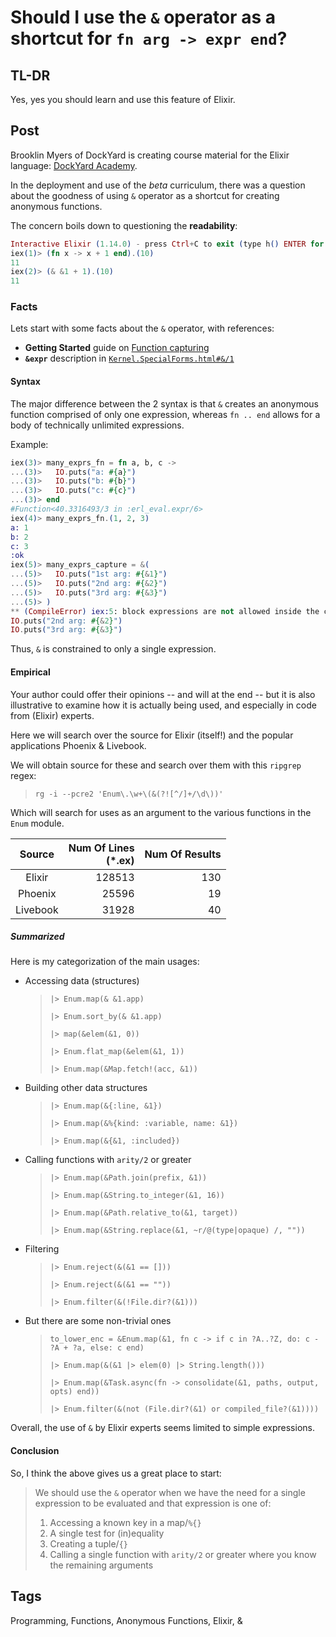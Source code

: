# Should I use the `&` operator as a shortcut for `fn arg -> expr end`?

## TL-DR

Yes, yes you should learn and use this feature of Elixir.

## Post

Brooklin Myers of DockYard is creating course material for the Elixir language:
[DockYard Academy](https://dockyard.com/blog/2022/07/26/what-to-expect-from-the-dockyard-academy-q-a-with-instructor-brooklin-myers).

In the deployment and use of the *beta* curriculum, there was a question about the
goodness of using `&` operator as a shortcut for creating anonymous functions.

The concern boils down to questioning the **readability**:

```elixir
Interactive Elixir (1.14.0) - press Ctrl+C to exit (type h() ENTER for help)
iex(1)> (fn x -> x + 1 end).(10)
11
iex(2)> (& &1 + 1).(10)
11
```

### Facts

Lets start with some facts about the `&` operator, with references:

* **Getting Started** guide on [Function capturing](https://elixir-lang.org/getting-started/modules-and-functions.html#function-capturing)
* **`&expr`** description in [`Kernel.SpecialForms.html#&/1`](https://hexdocs.pm/elixir/Kernel.SpecialForms.html#&/1)

#### Syntax

The major difference between the 2 syntax is that `&` creates an anonymous
function comprised of only one expression, whereas `fn .. end` allows for a
body of technically unlimited expressions.

Example:

```elixir
iex(3)> many_exprs_fn = fn a, b, c ->
...(3)>   IO.puts("a: #{a}")
...(3)>   IO.puts("b: #{b}")
...(3)>   IO.puts("c: #{c}")
...(3)> end
#Function<40.3316493/3 in :erl_eval.expr/6>
iex(4)> many_exprs_fn.(1, 2, 3)
a: 1
b: 2
c: 3
:ok
iex(5)> many_exprs_capture = &(
...(5)>   IO.puts("1st arg: #{&1}")
...(5)>   IO.puts("2nd arg: #{&2}")
...(5)>   IO.puts("3rd arg: #{&3}")
...(5)> )
** (CompileError) iex:5: block expressions are not allowed inside the capture operator &, got: IO.puts("1st arg: #{&1}")
IO.puts("2nd arg: #{&2}")
IO.puts("3rd arg: #{&3}")
```

Thus, `&` is constrained to only a single expression.

#### Empirical

Your author could offer their opinions -- and will at the end -- but it is
also illustrative to examine how it is actually being used, and especially
in code from (Elixir) experts.

Here we will search over the source for Elixir (itself!) and the popular
applications Phoenix & Livebook.

We will obtain source for these and search over them with this `ripgrep`
regex:

> `rg -i --pcre2 'Enum\.\w+\(&(?![^/]+/\d\))'`

Which will search for uses as an argument to the various functions in
the `Enum` module.

| Source | Num Of Lines<br/>(*.ex) | Num Of Results |
| :----: | ---------: | -----------: |
| Elixir |  128513    |    130       |
| Phoenix|  25596     |    19        |
|Livebook|  31928     |    40        |

##### Summarized

Here is my categorization of the main usages:

* Accessing data (structures)
  > `|> Enum.map(& &1.app)`
  > 
  > `|> Enum.sort_by(& &1.app)`
  > 
  > `|> map(&elem(&1, 0))`
  > 
  > `|> Enum.flat_map(&elem(&1, 1))`
  > 
  > `|> Enum.map(&Map.fetch!(acc, &1))`

* Building other data structures
  > `|> Enum.map(&{:line, &1})`
  > 
  > `|> Enum.map(&%{kind: :variable, name: &1})`
  > 
  > `|> Enum.map(&{&1, :included})`
    
* Calling functions with `arity/2` or greater
  > `|> Enum.map(&Path.join(prefix, &1))`
  > 
  > `|> Enum.map(&String.to_integer(&1, 16))`
  > 
  > `|> Enum.map(&Path.relative_to(&1, target))`
  > 
  > `|> Enum.map(&String.replace(&1, ~r/@(type|opaque) /, ""))`

* Filtering
  > `|> Enum.reject(&(&1 == []))`
  > 
  > `|> Enum.reject(&(&1 == ""))`
  > 
  > `|> Enum.filter(&(!File.dir?(&1)))`
    
* But there are some non-trivial ones
  > `to_lower_enc = &Enum.map(&1, fn c -> if c in ?A..?Z, do: c - ?A + ?a, else: c end)`
  > 
  > `|> Enum.map(&(&1 |> elem(0) |> String.length()))`
  > 
  > `|> Enum.map(&Task.async(fn -> consolidate(&1, paths, output, opts) end))`
  > 
  > `|> Enum.filter(&(not (File.dir?(&1) or compiled_file?(&1))))`

Overall, the use of `&` by Elixir experts seems limited to simple expressions.

#### Conclusion

So, I think the above gives us a great place to start:

> We should use the `&` operator when we have the need for a single
> expression to be evaluated and that expression is one of:
> 
>   1. Accessing a known key in a map/`%{}`
>   1. A single test for (in)equality
>   1. Creating a tuple/`{}`
>   1. Calling a single function with `arity/2` or greater where you know
>      the remaining arguments

## Tags

Programming, Functions, Anonymous Functions, Elixir, &
